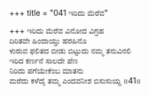 +++
title = "041 ಇರಿದು ಮೆರೆವ"

+++
ಇರಿದು ಮೆರೆವ ವಿನೋದ ವಿಗ್ರಹ  
ದಿರಿತವೇ ಹಿಂದಾಯ್ತು ಹರಹಿನೊ  
ಳುರುವ ಫಲಿತದ ಬೀಡು ಬಿಟ್ಟುದು ನಮ್ಮ ತನುವಿನಲಿ  
ಇರಿದ ಕರ್ಣನೆ ಸಾಲದೇ ಪೆಣ  
ನಿರಿದು ಪಗೆಯೇಕೆಂಬ ಮಾತನು  
ಮರೆದು ಕಳೆದೈ ತಮ್ಮ ಎಂದವನೀಶ ಬಿಸುಸುಯ್ದ      ॥41॥